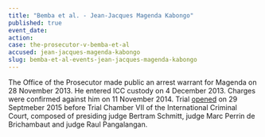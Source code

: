 ```yaml
---
title: "Bemba et al. - Jean-Jacques Magenda Kabongo"
published: true
event_date:
action:
case: the-prosecutor-v-bemba-et-al
accused: jean-jacques-magenda-kabongo
slug: bemba-et-al-events-jean-jacques-magenda-kabongo
---
```


The Office of the Prosecutor made public an arrest warrant for Magenda on 28 November 2013. He entered ICC custody on 4 December 2013. Charges were confirmed against him on 11 November 2014. Trial [opened](https://www.icc-cpi.int/en_menus/icc/press%20and%20media/press%20releases/Pages/pr1155.aspx) on 29 Septmeber 2015 before Trial Chamber VII of the International Criminal Court, composed of presiding judge Bertram Schmitt, judge Marc Perrin de Brichambaut and judge Raul Pangalangan.

